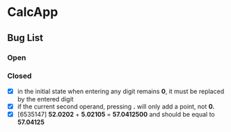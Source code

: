 # СalcApp

## Bug List

### Open

### Closed

- [x] in the initial state when entering any digit remains **0**, it must be replaced by the entered digit
- [x] if the current second operand, pressing **.** will only add a point, not **0.**
- [x] [6535147] **52.0202** + **5.02105** = **57.0412500** and should be equal to **57.04125**
